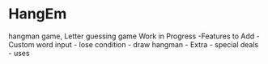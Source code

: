 # HangEm
hangman game, Letter guessing game
Work in Progress
    -Features to Add
        - Custom word input
        - lose condition
        - draw hangman
        - Extra
            - special deals
            - uses
            
